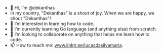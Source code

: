 - 👋 Hi, I’m @dekanthas
- In my country, "Dekanthas" is a shout of joy. When we are happy, we shout "Dekanthas"!
- 👀 I’m interested in learning how to code.
- 🌱 I’m currently learning Go language (and anything else) from scratch.
- 💞️ I’m looking to collaborate on anything that helps me learn how to code.
- 📫 How to reach me: www.linktr.ee/lucasdasilvamaria.
